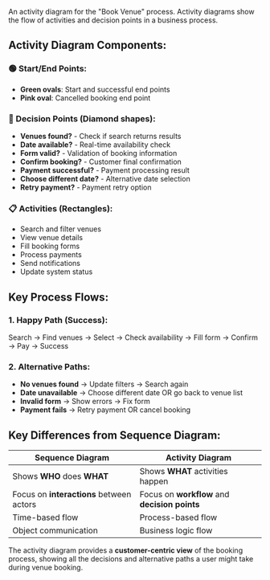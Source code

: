 An activity diagram for the "Book Venue" process.
Activity diagrams show the flow of activities and decision points in a business process.

## **Activity Diagram Components:**

### **🟢 Start/End Points:**
- **Green ovals**: Start and successful end points
- **Pink oval**: Cancelled booking end point

### **🔷 Decision Points (Diamond shapes):**
- **Venues found?** - Check if search returns results
- **Date available?** - Real-time availability check
- **Form valid?** - Validation of booking information
- **Confirm booking?** - Customer final confirmation
- **Payment successful?** - Payment processing result
- **Choose different date?** - Alternative date selection
- **Retry payment?** - Payment retry option

### **📋 Activities (Rectangles):**
- Search and filter venues
- View venue details
- Fill booking forms
- Process payments
- Send notifications
- Update system status

## **Key Process Flows:**

### **1. Happy Path (Success):**
Search → Find venues → Select → Check availability → Fill form → Confirm → Pay → Success

### **2. Alternative Paths:**
- **No venues found** → Update filters → Search again
- **Date unavailable** → Choose different date OR go back to venue list
- **Invalid form** → Show errors → Fix form
- **Payment fails** → Retry payment OR cancel booking

## **Key Differences from Sequence Diagram:**

| **Sequence Diagram** | **Activity Diagram** |
|---------------------|---------------------|
| Shows **WHO** does **WHAT** | Shows **WHAT** activities happen |
| Focus on **interactions** between actors | Focus on **workflow** and **decision points** |
| Time-based flow | Process-based flow |
| Object communication | Business logic flow |

The activity diagram provides a **customer-centric view** of the booking process, showing all the decisions and alternative paths a user might take during venue booking.
